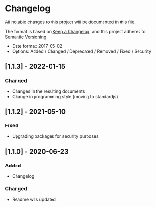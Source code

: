 # Changelog
All notable changes to this project will be documented in this file.

The format is based on [Keep a Changelog](https://keepachangelog.com/en/1.0.0/),
and this project adheres to [Semantic Versioning](https://semver.org/spec/v2.0.0.html).

- Date format: 2017-05-02
- Options: Added / Changed / Deprecated / Removed / Fixed / Security

## [1.1.3] - 2022-01-15
### Changed
- Changes in the resulting documents
- Change in programming style (moving to standardjs)

## [1.1.2] - 2021-05-10
### Fixed
- Upgrading packages for security purposes

## [1.1.0] - 2020-06-23
### Added
- Changelog

### Changed
- Readme was updated
